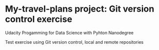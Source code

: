 # My-travel-plans project: Git version control exercise 

Udacity Progamming for Data Science with Pyhton Nanodegree

Test exercise using Git version control, local and remote repositories
